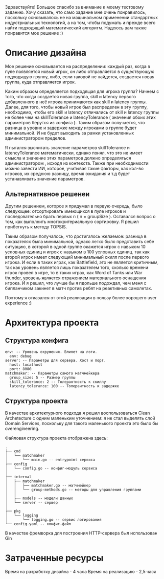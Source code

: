   Здравствуйте! Большое спасибо за внимание к моему тестовому заданию. Хочу сказать, что само задание мне очень понравилось, поскольку основывалось не на машинальном применении стандартных 
  индустриальных технологий, а на том, чтобы подумать и прежде всего найти подходящий математический алгоритм. Надеюсь вам также понравится мое решение :) 

  # Описание дизайна 
  Мое решение основывается на распределении: каждый раз, когда в пуле появляется новый игрок, он либо отправляется в существующую подходящую группу, либо, если таковой 
  не найдется, создается новая группа, куда отправляется игрок. 
  
  Каким образом определяется подходящая для игрока группа? Начнем с того, что когда создается новая группа, skill и latency первого добавленного в неё игрока принимаются как skill и latency 
  группы. Далее, для того, чтобы новый игрок был распределен в эту группу, необходимо, чтобы его skill и latency отличались от skill и latency группы не более чем на 
  skillTolerance и latencyTolerance ( значения обоих этих параметров берутся из конфига ). Таким образом получается, что разница в уровне и задержке между игроками в группе будет минимальной.
  И не будет выходить за рамки установленных администратором пределов. 

  Я пытался высчитать значение параметров skillTolerance и latencyTolerance математически, однако понял, что это не имеет смысла и значение этих параметров должно определяться администратором
, исходя из контекста. Также при необходимости можно завести ИИ, которое, учитывая такие факторы, как кол-во игроков, их среднюю разницу, время ожидания и т.д будет устанавливать значение параметров. 

  ## Альтернативное решенеи 
  Другим решением, которое я придумал в первую очередь, было следующее: отсортировать имеющихся в пуле игроков и последовательно брать первых n ( n = groupSize ). 
  Оставался вопрос о том, как выполнить многокритериальную сортировку. Я решил прибегнуть к методу TOPSIS. 
  
  Таким образом получалось, что достигалось желаемое: разница в показателях была минимальной, однако легко было представить себе ситуацию, в которой в одной группе окажется игрок 
  с навыком 10 условных единиц и игрок с навыком в 100 условных единиц, так как второй игрок имеет следующий минимальный скилл после первого игрока. И если в таких 
  играх, как Battlefield, это не является критичным, так как уровень является лишь показателем того, сколько времени игрок провел в игре, то в таких играх, как Word of Tanks или War thunder, 
  уровень является отражением материального оснащения игрока. И я решил, что лучше бы я пдольше подождал, чем меня с бипланчиком закинет в матч против ребят на реактивных самолетах. 

  Поэтому я отказался от этой реализации в пользу более хорошего user experience :)

  # Архитектура проекта 
  ## Структура конфига 
  ```
  env: -- Уровень окружения. Влияет на логи. 
    env: debug
  server: -- Параметры для сервера. Хост и порт. 
    host: localhost
    port: 8080
  matchmaker: -- Параметры самого матчмейкера
    group_size: 5 -- Размер группы 
    skill_tolerance: 2 -- Толерантность к скиллу 
    latency_tolerance: 100 -- Толерантность к задержке 

  ```
  ## Структура проекта 
  В качестве архитектурного подхода я решил воспользоваться Clean Archetecture с одним маленьким уточнением: я не стал выделять слой Domain Services, поскольку для такого маленького 
  проекта это было бы overengineering. 

  Файловая структура проекта отображена здесь: 
  ```
  .
  ├── cmd
  │   └── matchmaker
  │       └── main.go -- entrypoint сервиса
  ├── config 
  │   └── config.go -- конфиг-модуль сервиса
  │ 
  ├── internal 
  │   ├── matchmaker
  │   │   ├── matchmaker.go -- матчмейкер
  │   │   └── group-methods.go -- методы для управления группами
  │   │
  │   ├── models -- модели данных
  │   └── server -- сервер
  │ 
  ├── pkg
  │   └── logging
  │       └── logging.go -- сервис логирования
  └── config.yaml -- конфиг-файл
  ```
  В качестве фремворка для построения HTTP-сервера был использован Gin 

  # Затраченные ресурсы 
  Время на разработку дизайна - 4 часа 
  Время на реализацию - 2,5 часа 
